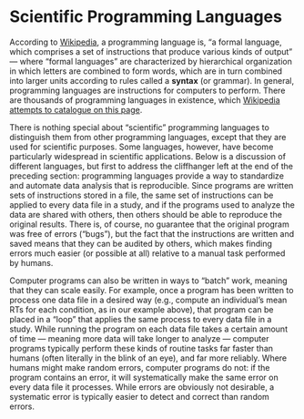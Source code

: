 # Scientific Programming Languages

According to [Wikipedia](https://en.wikipedia.org/wiki/Programming_language), a programming language is, “a formal language, which comprises a set of instructions that produce various kinds of output” — where “formal languages” are characterized by hierarchical organization in which letters are combined to form words, which are in turn combined into larger units according to rules called a **syntax** (or grammar). In general, programming languages are instructions for computers to perform.  There are thousands of programming languages in existence, which [Wikipedia attempts to catalogue on this page](https://en.wikipedia.org/wiki/List_of_programming_languages).

There is nothing special about “scientific” programming languages to distinguish them from other programming languages, except that they are used for scientific purposes. Some languages, however, have become particularly widespread in scientific applications. Below is a discussion of different languages, but first to address the cliffhanger left at the end of the preceding section: programming languages provide a way to standardize and automate data analysis that is reproducible. Since programs are written sets of instructions stored in a file, the same set of instructions can be applied to every data file in a study, and if the programs used to analyze the data are shared with others, then others should be able to reproduce the original results. There is, of course, no guarantee that the original program was free of errors (“bugs”), but the fact that the instructions are written and saved means that they can be audited by others, which makes finding errors much easier (or possible at all) relative to a manual task performed by humans.

Computer programs can also be written in ways to “batch” work, meaning that they can scale easily. For example, once a program has been written to process one data file in a desired way (e.g., compute an individual’s mean RTs for each condition, as in our example above), that program can be placed in a “loop” that applies the same process to every data file in a study. While running the program on each data file takes a certain amount of time — meaning more data will take longer to analyze — computer programs typically perform these kinds of routine tasks far faster than humans (often literally in the blink of an eye), and far more reliably. Where humans might make random errors, computer programs do not: if the program contains an error, it will systematically make the same error on every data file it processes. While errors are obviously not desirable, a systematic error is typically easier to detect and correct than random errors.

